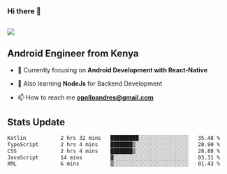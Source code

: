 ### Hi there 👋
<h2 align="left"><img src="https://readme-typing-svg.herokuapp.com?color='blue'&lines=I'm+Andrew+Opollo😊;Welcome+to+my+Github😜"> </h2>

## Android Engineer from Kenya


- 🌱 Currently focusing on **Android Development with React-Native**

- 🔭 Also learning **NodeJs** for Backend Development

- 📫 How to reach me **opolloandres@gmail.com**


## Stats Update
<!--START_SECTION:waka-->

```txt
Kotlin           2 hrs 32 mins   █████████░░░░░░░░░░░░░░░░   35.48 %
TypeScript       2 hrs 4 mins    ███████▒░░░░░░░░░░░░░░░░░   28.90 %
CSS              2 hrs 4 mins    ███████▒░░░░░░░░░░░░░░░░░   28.88 %
JavaScript       14 mins         ▓░░░░░░░░░░░░░░░░░░░░░░░░   03.31 %
XML              6 mins          ▒░░░░░░░░░░░░░░░░░░░░░░░░   01.43 %
```

<!--END_SECTION:waka-->


